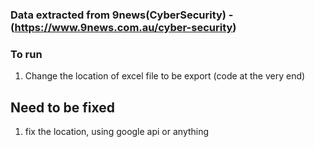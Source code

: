 ### Data extracted from 9news(CyberSecurity) - (https://www.9news.com.au/cyber-security)

### To run
1. Change the location of excel file to be export (code at the very end)

## Need to be fixed
1. fix the location, using google api or anything
